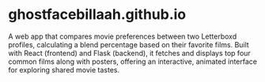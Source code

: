 # ghostfacebillaah.github.io
A web app that compares movie preferences between two Letterboxd profiles, calculating a blend percentage based on their favorite films. Built with React (frontend) and Flask (backend), it fetches and displays top four common films along with posters, offering an interactive, animated interface for exploring shared movie tastes.

